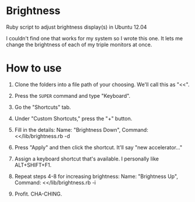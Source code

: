 Brightness
==========

Ruby script to adjust brightness display(s) in Ubuntu 12.04

I couldn't find one that works for my system so I wrote this one.
It lets me change the brightness of each of my triple monitors at once.


How to use
==========

1.  Clone the folders into a file path of your choosing. We'll call this as "&lt;<path>&lt;".
2.  Press the <code>SUPER</code> command and type "Keyboard".
3.  Go the "Shortcuts" tab.
4.  Under "Custom Shortcuts," press the "+" button.
5.  Fill in the details:
      Name:  "Brightness Down", Command: &lt;<path>&lt;/lib/brightness.rb -d

6.  Press "Apply" and then click the shortcut. It'll say "new accelerator..."
7.  Assign a keyboard shortcut that's available. I personally like ALT+SHIFT+F1.  
8.  Repeat steps 4-8 for increasing brightness:
      Name:  "Brightness Up", Command: &lt;<path>&lt;/lib/brightness.rb -i
9.  Profit. CHA-CHING.
